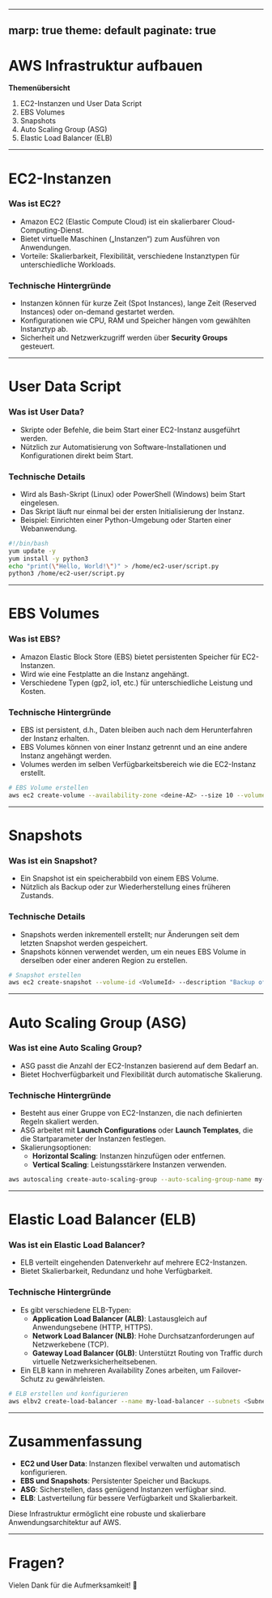 
---
marp: true
theme: default
paginate: true
---

# AWS Infrastruktur aufbauen

**Themenübersicht**

1. EC2-Instanzen und User Data Script
2. EBS Volumes
3. Snapshots
4. Auto Scaling Group (ASG)
5. Elastic Load Balancer (ELB)

---

# EC2-Instanzen

### Was ist EC2?
- Amazon EC2 (Elastic Compute Cloud) ist ein skalierbarer Cloud-Computing-Dienst.
- Bietet virtuelle Maschinen („Instanzen“) zum Ausführen von Anwendungen.
- Vorteile: Skalierbarkeit, Flexibilität, verschiedene Instanztypen für unterschiedliche Workloads.

### Technische Hintergründe
- Instanzen können für kurze Zeit (Spot Instances), lange Zeit (Reserved Instances) oder on-demand gestartet werden.
- Konfigurationen wie CPU, RAM und Speicher hängen vom gewählten Instanztyp ab.
- Sicherheit und Netzwerkzugriff werden über **Security Groups** gesteuert.

---

# User Data Script

### Was ist User Data?
- Skripte oder Befehle, die beim Start einer EC2-Instanz ausgeführt werden.
- Nützlich zur Automatisierung von Software-Installationen und Konfigurationen direkt beim Start.

### Technische Details
- Wird als Bash-Skript (Linux) oder PowerShell (Windows) beim Start eingelesen.
- Das Skript läuft nur einmal bei der ersten Initialisierung der Instanz.
- Beispiel: Einrichten einer Python-Umgebung oder Starten einer Webanwendung.

```bash
#!/bin/bash
yum update -y
yum install -y python3
echo "print(\"Hello, World!\")" > /home/ec2-user/script.py
python3 /home/ec2-user/script.py
```

---

# EBS Volumes

### Was ist EBS?
- Amazon Elastic Block Store (EBS) bietet persistenten Speicher für EC2-Instanzen.
- Wird wie eine Festplatte an die Instanz angehängt.
- Verschiedene Typen (gp2, io1, etc.) für unterschiedliche Leistung und Kosten.

### Technische Hintergründe
- EBS ist persistent, d.h., Daten bleiben auch nach dem Herunterfahren der Instanz erhalten.
- EBS Volumes können von einer Instanz getrennt und an eine andere Instanz angehängt werden.
- Volumes werden im selben Verfügbarkeitsbereich wie die EC2-Instanz erstellt.

```bash
# EBS Volume erstellen
aws ec2 create-volume --availability-zone <deine-AZ> --size 10 --volume-type gp2
```

---

# Snapshots

### Was ist ein Snapshot?
- Ein Snapshot ist ein speicherabbild von einem EBS Volume.
- Nützlich als Backup oder zur Wiederherstellung eines früheren Zustands.

### Technische Details
- Snapshots werden inkrementell erstellt; nur Änderungen seit dem letzten Snapshot werden gespeichert.
- Snapshots können verwendet werden, um ein neues EBS Volume in derselben oder einer anderen Region zu erstellen.

```bash
# Snapshot erstellen
aws ec2 create-snapshot --volume-id <VolumeId> --description "Backup of my EBS volume"
```

---

# Auto Scaling Group (ASG)

### Was ist eine Auto Scaling Group?
- ASG passt die Anzahl der EC2-Instanzen basierend auf dem Bedarf an.
- Bietet Hochverfügbarkeit und Flexibilität durch automatische Skalierung.

### Technische Hintergründe
- Besteht aus einer Gruppe von EC2-Instanzen, die nach definierten Regeln skaliert werden.
- ASG arbeitet mit **Launch Configurations** oder **Launch Templates**, die die Startparameter der Instanzen festlegen.
- Skalierungsoptionen:
  - **Horizontal Scaling**: Instanzen hinzufügen oder entfernen.
  - **Vertical Scaling**: Leistungsstärkere Instanzen verwenden.

```bash
aws autoscaling create-auto-scaling-group --auto-scaling-group-name my-asg --launch-configuration-name my-launch-config --min-size 1 --max-size 3 --desired-capacity 1 --vpc-zone-identifier <SubnetIds>
```

---

# Elastic Load Balancer (ELB)

### Was ist ein Elastic Load Balancer?
- ELB verteilt eingehenden Datenverkehr auf mehrere EC2-Instanzen.
- Bietet Skalierbarkeit, Redundanz und hohe Verfügbarkeit.

### Technische Hintergründe
- Es gibt verschiedene ELB-Typen:
  - **Application Load Balancer (ALB)**: Lastausgleich auf Anwendungsebene (HTTP, HTTPS).
  - **Network Load Balancer (NLB)**: Hohe Durchsatzanforderungen auf Netzwerkebene (TCP).
  - **Gateway Load Balancer (GLB)**: Unterstützt Routing von Traffic durch virtuelle Netzwerksicherheitsebenen.
- Ein ELB kann in mehreren Availability Zones arbeiten, um Failover-Schutz zu gewährleisten.

```bash
# ELB erstellen und konfigurieren
aws elbv2 create-load-balancer --name my-load-balancer --subnets <SubnetIds> --security-groups <SecurityGroupId>
```

---

# Zusammenfassung

- **EC2 und User Data**: Instanzen flexibel verwalten und automatisch konfigurieren.
- **EBS und Snapshots**: Persistenter Speicher und Backups.
- **ASG**: Sicherstellen, dass genügend Instanzen verfügbar sind.
- **ELB**: Lastverteilung für bessere Verfügbarkeit und Skalierbarkeit.

Diese Infrastruktur ermöglicht eine robuste und skalierbare Anwendungsarchitektur auf AWS.

---

# Fragen?
Vielen Dank für die Aufmerksamkeit! 🚀
